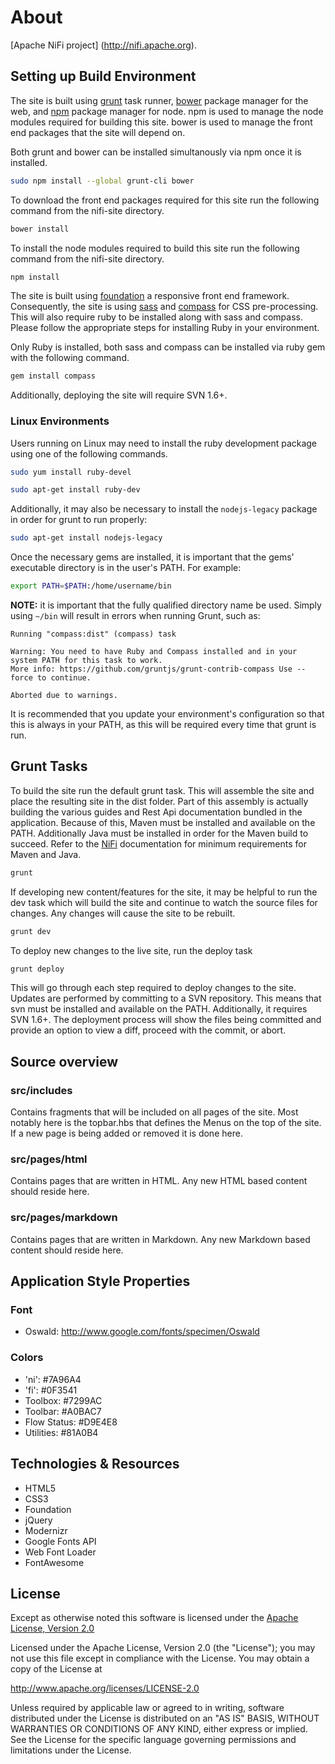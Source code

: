 <!--
  Licensed to the Apache Software Foundation (ASF) under one or more
  contributor license agreements.  See the NOTICE file distributed with
  this work for additional information regarding copyright ownership.
  The ASF licenses this file to You under the Apache License, Version 2.0
  (the "License"); you may not use this file except in compliance with
  the License.  You may obtain a copy of the License at
      http://www.apache.org/licenses/LICENSE-2.0
  Unless required by applicable law or agreed to in writing, software
  distributed under the License is distributed on an "AS IS" BASIS,
  WITHOUT WARRANTIES OR CONDITIONS OF ANY KIND, either express or implied.
  See the License for the specific language governing permissions and
  limitations under the License.
-->
# About
[Apache NiFi project] (http://nifi.apache.org).

## Setting up Build Environment

The site is built using [grunt][] task runner, [bower][] package manager for
the web, and [npm][] package manager for node. npm is used to manage the
node modules required for building this site. bower is used to manage the
front end packages that the site will depend on.

Both grunt and bower can be installed simultanously via npm once it is installed.

```bash
sudo npm install --global grunt-cli bower
```

To download the front end packages required for this site run the following
command from the nifi-site directory.

```bash
bower install
```

To install the node modules required to build this site run the following
command from the nifi-site directory.

```bash
npm install
```

The site is built using [foundation][] a responsive front end framework.
Consequently, the site is using [sass][] and [compass][] for CSS pre-processing.
This will also require ruby to be installed along with sass and compass. Please
follow the appropriate steps for installing Ruby in your environment.

Only Ruby is installed, both sass and compass can be installed via ruby gem with
the following command.

```bash
gem install compass
```

Additionally, deploying the site will require SVN 1.6+.

[grunt]: http://gruntjs.com/
[bower]: http://bower.io/
[npm]: http://www.npmjs.com/
[foundation]: http://foundation.zurb.com/
[sass]: http://sass-lang.com/
[compass]: http://compass-style.org/

### Linux Environments

Users running on Linux may need to install the ruby development package using
one of the following commands.

```bash
sudo yum install ruby-devel
```
```bash
sudo apt-get install ruby-dev
```

Additionally, it may also be necessary to install the `nodejs-legacy` package in order for
grunt to run properly:

```bash
sudo apt-get install nodejs-legacy
```

Once the necessary gems are installed, it is important that the gems' executable directory is
in the user's PATH. For example:

```bash
export PATH=$PATH:/home/username/bin
```

**NOTE:** it is important that the fully qualified directory name be used. Simply using `~/bin` will
result in errors when running Grunt, such as:

```
Running "compass:dist" (compass) task
```

```
Warning: You need to have Ruby and Compass installed and in your system PATH for this task to work.
More info: https://github.com/gruntjs/grunt-contrib-compass Use --force to continue.
```

```
Aborted due to warnings.
```

It is recommended that you update your environment's configuration so that this is always in your PATH,
as this will be required every time that grunt is run.

## Grunt Tasks

To build the site run the default grunt task. This will assemble the site and
place the resulting site in the dist folder. Part of this assembly is actually
building the various guides and Rest Api documentation bundled in the application.
Because of this, Maven must be installed and available on the PATH. Additionally Java
must be installed in order for the Maven build to succeed. Refer to the [NiFi][]
documentation for minimum requirements for Maven and Java.

[NiFi]: https://nifi.incubator.apache.org/quickstart.html

```bash
grunt
```

If developing new content/features for the site, it may be helpful to run
the dev task which will build the site and continue to watch the source
files for changes. Any changes will cause the site to be rebuilt.

```bash
grunt dev
```

To deploy new changes to the live site, run the deploy task

```bash
grunt deploy
```

This will go through each step required to deploy changes to the site. Updates
are performed by committing to a SVN repository. This means that svn must be installed
and available on the PATH. Additionally, it requires SVN 1.6+. The deployment
process will show the files being committed and provide an option to view a diff,
proceed with the commit, or abort.

## Source overview

### src/includes

Contains fragments that will be included on all pages of the site. Most notably
here is the topbar.hbs that defines the Menus on the top of the site. If a new
page is being added or removed it is done here.

### src/pages/html

Contains pages that are written in HTML. Any new HTML based content should reside here.

### src/pages/markdown

Contains pages that are written in Markdown. Any new Markdown based content should
reside here.

## Application Style Properties

### Font
- Oswald: http://www.google.com/fonts/specimen/Oswald

### Colors
- 'ni':  #7A96A4
- 'fi':  #0F3541
- Toolbox:  #7299AC
- Toolbar:  #A0BAC7
- Flow Status: #D9E4E8
- Utilities: #81A0B4

## Technologies & Resources
- HTML5
- CSS3
- Foundation
- jQuery
- Modernizr
- Google Fonts API
- Web Font Loader
- FontAwesome

## License

Except as otherwise noted this software is licensed under the
[Apache License, Version 2.0](http://www.apache.org/licenses/LICENSE-2.0.html)

Licensed under the Apache License, Version 2.0 (the "License");
you may not use this file except in compliance with the License.
You may obtain a copy of the License at

  http://www.apache.org/licenses/LICENSE-2.0

Unless required by applicable law or agreed to in writing, software
distributed under the License is distributed on an "AS IS" BASIS,
WITHOUT WARRANTIES OR CONDITIONS OF ANY KIND, either express or implied.
See the License for the specific language governing permissions and
limitations under the License.

